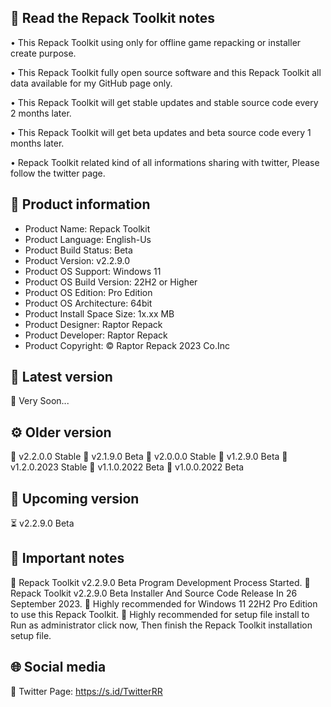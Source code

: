📝 Read the Repack Toolkit notes
--------------------------------

• This Repack Toolkit using only for offline game repacking or installer create purpose.

• This Repack Toolkit fully open source software and this Repack Toolkit all data available for my GitHub page only.

• This Repack Toolkit will get stable updates and stable source code every 2 months later.

• This Repack Toolkit will get beta updates and beta source code every 1 months later.

• Repack Toolkit related kind of all informations sharing with twitter, Please follow the twitter page.

🧾 Product information
----------------------
- Product Name: Repack Toolkit
- Product Language: English-Us
- Product Build Status: Beta
- Product Version: v2.2.9.0
- Product OS Support: Windows 11
- Product OS Build Version: 22H2 or Higher
- Product OS Edition: Pro Edition
- Product OS Architecture: 64bit
- Product Install Space Size: 1x.xx MB
- Product Designer: Raptor Repack
- Product Developer: Raptor Repack
- Product Copyright: © Raptor Repack 2023 Co.Inc

🌟 Latest version
-----------------
🔔 Very Soon...

⚙️ Older version
----------------
🚫 v2.2.0.0 Stable
🚫 v2.1.9.0 Beta
🚫 v2.0.0.0 Stable
🚫 v1.2.9.0 Beta
🚫 v1.2.0.2023 Stable
🚫 v1.1.0.2022 Beta
🚫 v1.0.0.2022 Beta

📢 Upcoming version
-------------------
⏳ v2.2.9.0 Beta

📝 Important notes
------------------
🔴 Repack Toolkit v2.2.9.0 Beta Program Development Process Started.
🔴 Repack Toolkit v2.2.9.0 Beta Installer And Source Code Release In 26 September 2023.
🔴 Highly recommended for Windows 11 22H2 Pro Edition to use this Repack Toolkit.
🔴 Highly recommended for setup file install to Run as administrator click now, Then finish the Repack Toolkit installation setup file.

🌐 Social media
---------------
🔗 Twitter Page: https://s.id/TwitterRR
